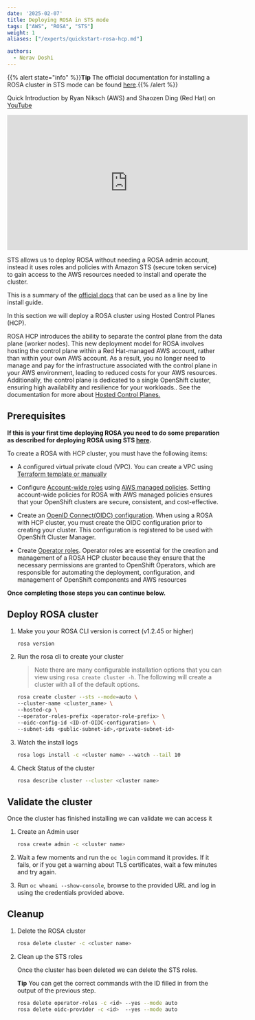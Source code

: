 ```yaml
---
date: '2025-02-07'
title: Deploying ROSA in STS mode
tags: ["AWS", "ROSA", "STS"]
weight: 1
aliases: ["/experts/quickstart-rosa-hcp.md"]

authors:
  - Nerav Doshi
---
```



{{% alert state="info" %}}**Tip** The official documentation for installing a ROSA cluster in STS mode can be found [here](https://docs.openshift.com/rosa/rosa_getting_started_sts/rosa-sts-getting-started-workflow.html).{{% /alert %}}

Quick Introduction by Ryan Niksch (AWS) and Shaozen Ding (Red Hat) on [YouTube](https://youtu.be/R1T0yk9l6Ys)

<iframe width="560" height="315" src="https://www.youtube.com/embed/R1T0yk9l6Ys" title="YouTube video player" frameborder="0" allow="accelerometer; autoplay; clipboard-write; encrypted-media; gyroscope; picture-in-picture" allowfullscreen></iframe>

STS allows us to deploy ROSA without needing a ROSA admin account, instead it uses roles and policies with Amazon STS (secure token service) to gain access to the AWS resources needed to install and operate the cluster.

This is a summary of the [official docs](https://docs.openshift.com/rosa/rosa_getting_started/rosa-sts-getting-started-workflow.html) that can be used as a line by line install guide.

In this section we will deploy a ROSA cluster using Hosted Control Planes (HCP).

ROSA HCP introduces the ability to separate the control plane from the data plane (worker nodes). This new deployment model for ROSA involves hosting the control plane within a Red Hat-managed AWS account, rather than within your own AWS account. As a result, you no longer need to manage and pay for the infrastructure associated with the control plane in your AWS environment, leading to reduced costs for your AWS resources. Additionally, the control plane is dedicated to a single OpenShift cluster, ensuring high availability and resilience for your workloads.. See the documentation for more about [Hosted Control Planes.](https://docs.openshift.com/rosa/rosa_hcp/rosa-hcp-sts-creating-a-cluster-quickly.html)

## Prerequisites

**If this is your first time deploying ROSA you need to do some preparation as described for deploying ROSA using STS [here](https://docs.openshift.com/rosa/rosa_planning/rosa-cloud-expert-prereq-checklist.html).**

To create a ROSA with HCP cluster, you must have the following items:

  - A configured virtual private cloud (VPC). You can create a VPC using [Terraform template or manually](https://docs.openshift.com/rosa/rosa_hcp/rosa-hcp-sts-creating-a-cluster-quickly.html#rosa-hcp-creating-vpc)

  - Configure [Account-wide roles](https://docs.openshift.com/rosa/rosa_hcp/rosa-hcp-sts-creating-a-cluster-quickly.html#rosa-sts-creating-account-wide-sts-roles-and-policies_rosa-hcp-sts-creating-a-cluster-quickly) using [AWS managed policies](https://docs.aws.amazon.com/rosa/latest/userguide/security-iam-awsmanpol.html). Setting account-wide policies for ROSA with AWS managed policies ensures that your OpenShift clusters are secure, consistent, and cost-effective.

  - Create an [OpenID Connect(OIDC) configuration](https://docs.openshift.com/rosa/rosa_hcp/rosa-hcp-sts-creating-a-cluster-quickly.html#rosa-sts-byo-oidc_rosa-hcp-sts-creating-a-cluster-quickly). When using a ROSA with HCP cluster, you must create the OIDC configuration prior to creating your cluster. This configuration is registered to be used with OpenShift Cluster Manager.

  - Create [Operator roles](https://docs.openshift.com/rosa/rosa_hcp/rosa-hcp-sts-creating-a-cluster-quickly.html#rosa-operator-config_rosa-hcp-sts-creating-a-cluster-quickly). Operator roles are essential for the creation and management of a ROSA HCP cluster because they ensure that the necessary permissions are granted to OpenShift Operators, which are responsible for automating the deployment, configuration, and management of OpenShift components and AWS resources

**Once completing those steps you can continue below.**

## Deploy ROSA cluster

1. Make you your ROSA CLI version is correct (v1.2.45 or higher)

    ```bash
    rosa version
    ```

1. Run the rosa cli to create your cluster

    > Note there are many configurable installation options that you can view using `rosa create cluster -h`. The following will create a cluster with all of the default options.

    ```bash
    rosa create cluster --sts --mode=auto \
    --cluster-name <cluster_name> \
    --hosted-cp \
    --operator-roles-prefix <operator-role-prefix> \
    --oidc-config-id <ID-of-OIDC-configuration> \
    --subnet-ids <public-subnet-id>,<private-subnet-id>
    ```

1. Watch the install logs

    ```bash
    rosa logs install -c <cluster name> --watch --tail 10
    ```

1. Check Status of the cluster
 
    ```bash
    rosa describe cluster --cluster <cluster name>
    ```

## Validate the cluster

Once the cluster has finished installing we can validate we can access it

1. Create an Admin user

    ```bash
    rosa create admin -c <cluster name>
    ```

1. Wait a few moments and run the `oc login` command it provides. If it fails, or if you get a warning about TLS certificates, wait a few minutes and try again.

1. Run `oc whoami --show-console`, browse to the provided URL and log in using the credentials provided above.

## Cleanup

1. Delete the ROSA cluster

    ```bash
    rosa delete cluster -c <cluster name>
    ```

1. Clean up the STS roles

    Once the cluster has been deleted we can delete the STS roles.

    **Tip** You can get the correct commands with the ID filled in from the output of the previous step.

    ```bash
    rosa delete operator-roles -c <id> --yes --mode auto
    rosa delete oidc-provider -c <id>  --yes --mode auto
    ```
